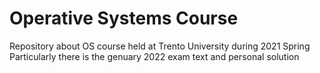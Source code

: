 # Operative Systems Course
Repository about OS course held at Trento University during 2021 Spring
Particularly there is the genuary 2022 exam text and personal solution
